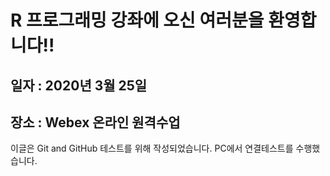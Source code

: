 # R 프로그래밍 강좌에 오신 여러분을 환영합니다!!
## 일자 : 2020년 3월 25일
## 장소 : Webex 온라인 원격수업

이글은 Git and GitHub 테스트를 위해 작성되었습니다. 
PC에서 연결테스트를 수행했습니다. 
